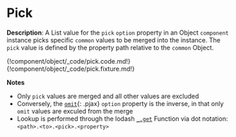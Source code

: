 # Pick

__Description__: A List value for the `pick` `option` property in an Object `component` instance picks specific `common` values to be merged into the instance. The `pick` value is defined by the property path relative to the `common` Object.

{!component/object/_code/pick.code.md!}
{!component/object/_code/pick.fixture.md!}

__Notes__

+ Only `pick` values are merged and all other values are excluded
+ Conversely, the [`omit`](../component/object.md#omit){: .pjax} `option` property is the inverse, in that only `omit` values are exculed from the merge
+ Lookup is performed through the lodash [`_.get`](https://lodash.com/docs/4.17.2#get) Function via dot notation: `<path>.<to>.<pick>.<property>`

<div class="cf"></div>
<div class="end"></div>

